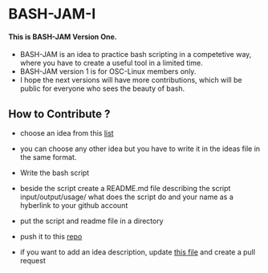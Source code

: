 # BASH-JAM-I

#### This is **BASH-JAM** Version One.
- BASH-JAM is an idea to practice bash scripting in a competetive way, where you have to create a useful tool in a limited time.
- BASH-JAM version 1 is for OSC-Linux members only.
- I hope the next versions will have more contributions, which will be public for everyone who sees the beauty of bash.

## How to Contribute ? 

- choose an idea from this [list](Scripts-Ideas.md)
- you can choose any other idea but you have to write it in the ideas file in the same format.
- Write the bash script
- beside the script create a README.md file describing the script input/output/usage/ what does the script do and your name as a hyberlink to your github account
- put the script and readme file in a directory 
- push it to this [repo](https://github.com/Open-Source-Community/BASH-JAM-I)

- if you want to add an idea description, update [this file](Scripts-Ideas.md) and create a pull request
